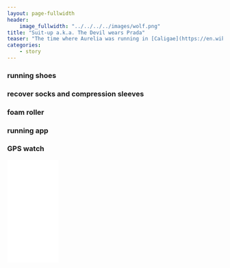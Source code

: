 ```yaml
---
layout: page-fullwidth
header:
    image_fullwidth: "../../../../images/wolf.png"
title: "Suit-up a.k.a. The Devil wears Prada"
teaser: "The time where Aurelia was running in [Caligae](https://en.wikipedia.org/wiki/Caligae) and [toga](https://en.wikipedia.org/wiki/Toga) accross the prairies is long gone. We can now do a little bit better!"
categories:
    - story
---
```


### running shoes

### recover socks and compression sleeves

### foam roller

### running app 

### GPS watch

<iframe style="width:120px;height:240px;" marginwidth="0" marginheight="0" scrolling="no" frameborder="0" src="//ws-na.amazon-adsystem.com/widgets/q?ServiceVersion=20070822&OneJS=1&Operation=GetAdHtml&MarketPlace=US&source=ac&ref=tf_til&ad_type=product_link&tracking_id=running02b-20&marketplace=amazon&region=US&placement=B0160BC1FO&asins=B0160BC1FO&linkId=67b6521b086ee03bce23765c37b412ff&show_border=false&link_opens_in_new_window=false&price_color=333333&title_color=0066C0&bg_color=FFFFFF">
    </iframe>